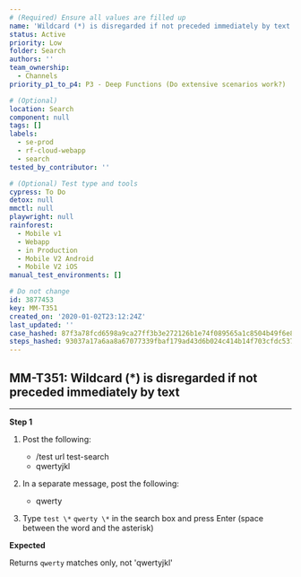 ```yaml
---
# (Required) Ensure all values are filled up
name: 'Wildcard (*) is disregarded if not preceded immediately by text'
status: Active
priority: Low
folder: Search
authors: ''
team_ownership:
  - Channels
priority_p1_to_p4: P3 - Deep Functions (Do extensive scenarios work?)

# (Optional)
location: Search
component: null
tags: []
labels:
  - se-prod
  - rf-cloud-webapp
  - search
tested_by_contributor: ''

# (Optional) Test type and tools
cypress: To Do
detox: null
mmctl: null
playwright: null
rainforest:
  - Mobile v1
  - Webapp
  - in Production
  - Mobile V2 Android
  - Mobile V2 iOS
manual_test_environments: []

# Do not change
id: 3877453
key: MM-T351
created_on: '2020-01-02T23:12:24Z'
last_updated: ''
case_hashed: 87f3a78fcd6598a9ca27ff3b3e272126b1e74f089565a1c8504b49f6e822fa5c4ad3d7dbd4740ab1f3503e5c8e8c5c5b
steps_hashed: 93037a17a6aa8a67077339fbaf179ad43d6b024c414b14f703cfdc5378736a707f86049ef9a1fde64baf86f5e8fe6c86
---
```


<!-- (Auto-generated) Based on frontmatter's "key" and "name" -->

## MM-T351: Wildcard (*) is disregarded if not preceded immediately by text

---

**Step 1**

1. Post the following:

   - /test url test-search
   - qwertyjkl

2. In a separate message, post the following:

   - qwerty

3. Type `test \*` `qwerty \*` in the search box and press Enter (space between the word and the asterisk)

**Expected**

Returns `qwerty` matches only, not 'qwertyjkl'
